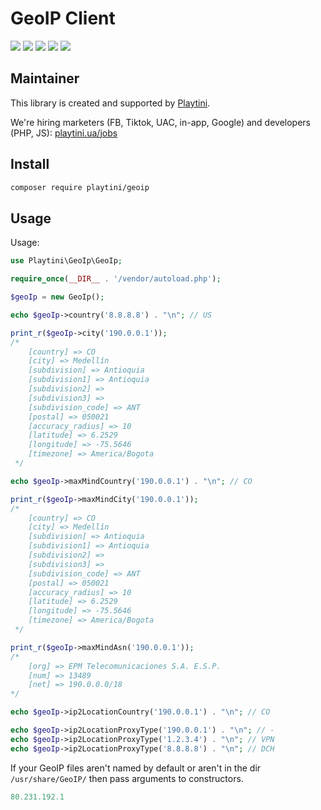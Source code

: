 GeoIP Client
==================

[![](http://poser.pugx.org/playtini/geoip/version)](https://packagist.org/packages/playtini/geoip)
[![](http://poser.pugx.org/playtini/geoip/require/php)](https://packagist.org/packages/playtini/geoip)
[![](https://img.shields.io/packagist/dt/playtini/geoip)](https://packagist.org/packages/playtini/geoip)
![](https://img.shields.io/github/last-commit/playtini/geoip/main)
![](https://img.shields.io/github/actions/workflow/status/playtini/geoip/test.yaml?branch=main)


## Maintainer

This library is created and supported by [Playtini](https://playtini.ua).

We're hiring marketers (FB, Tiktok, UAC, in-app, Google) and developers (PHP, JS): [playtini.ua/jobs](https://playtini.ua/jobs)


## Install

```bash
composer require playtini/geoip
```

## Usage

Usage:

```php
use Playtini\GeoIp\GeoIp;

require_once(__DIR__ . '/vendor/autoload.php');

$geoIp = new GeoIp();

echo $geoIp->country('8.8.8.8') . "\n"; // US

print_r($geoIp->city('190.0.0.1'));
/*
    [country] => CO
    [city] => Medellín
    [subdivision] => Antioquia
    [subdivision1] => Antioquia
    [subdivision2] =>
    [subdivision3] =>
    [subdivision_code] => ANT
    [postal] => 050021
    [accuracy_radius] => 10
    [latitude] => 6.2529
    [longitude] => -75.5646
    [timezone] => America/Bogota
 */

echo $geoIp->maxMindCountry('190.0.0.1') . "\n"; // CO

print_r($geoIp->maxMindCity('190.0.0.1'));
/*
    [country] => CO
    [city] => Medellín
    [subdivision] => Antioquia
    [subdivision1] => Antioquia
    [subdivision2] =>
    [subdivision3] =>
    [subdivision_code] => ANT
    [postal] => 050021
    [accuracy_radius] => 10
    [latitude] => 6.2529
    [longitude] => -75.5646
    [timezone] => America/Bogota
 */

print_r($geoIp->maxMindAsn('190.0.0.1'));
/*
    [org] => EPM Telecomunicaciones S.A. E.S.P.
    [num] => 13489
    [net] => 190.0.0.0/18
*/

echo $geoIp->ip2LocationCountry('190.0.0.1') . "\n"; // CO

echo $geoIp->ip2LocationProxyType('190.0.0.1') . "\n"; // -
echo $geoIp->ip2LocationProxyType('1.2.3.4') . "\n"; // VPN
echo $geoIp->ip2LocationProxyType('8.8.8.8') . "\n"; // DCH

```

If your GeoIP files aren't named by default or aren't in the dir `/usr/share/GeoIP/` then pass arguments to constructors.

```php
80.231.192.1
```
